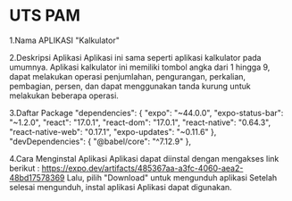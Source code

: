 # UTS PAM
1.Nama APLIKASI "Kalkulator"

2.Deskripsi Aplikasi
Aplikasi ini sama seperti aplikasi kalkulator pada umumnya. Aplikasi kalkulator ini memiliki tombol angka dari 1 hingga 9, dapat melakukan operasi penjumlahan, pengurangan, perkalian, pembagian, persen, dan dapat menggunakan tanda kurung untuk melakukan beberapa operasi.

3.Daftar Package
  "dependencies": {
    "expo": "~44.0.0",
    "expo-status-bar": "~1.2.0",
    "react": "17.0.1",
    "react-dom": "17.0.1",
    "react-native": "0.64.3",
    "react-native-web": "0.17.1",
    "expo-updates": "~0.11.6"
  },
  "devDependencies": {
    "@babel/core": "^7.12.9"
  },

4.Cara Menginstal Aplikasi
Aplikasi dapat diinstal dengan mengakses link berikut : https://expo.dev/artifacts/485367aa-a3fc-4060-aea2-48bd17578369
Lalu, pilih "Download" untuk mengunduh aplikasi
Setelah selesai mengunduh, instal aplikasi
Aplikasi dapat digunakan.

